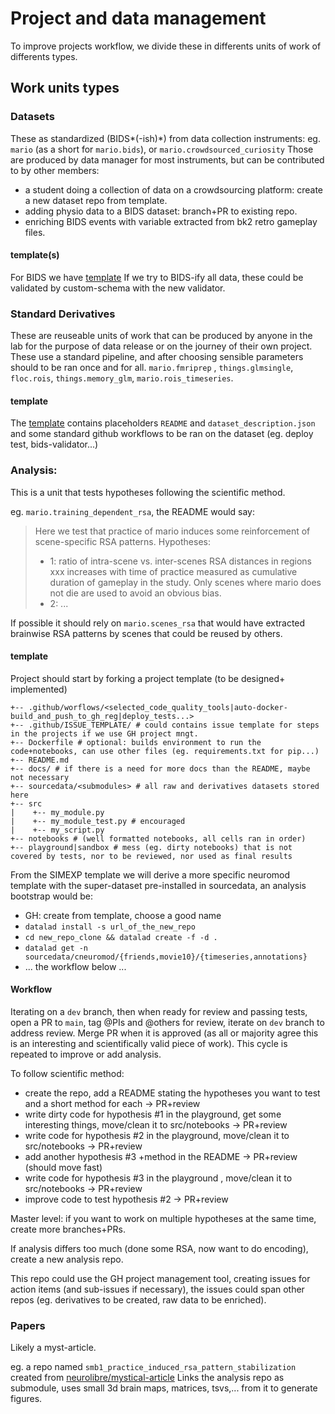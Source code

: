 # Project and data management

To improve projects workflow, we divide these in differents units of work of differents types.

## Work units types

### Datasets
These as standardized (BIDS*(-ish)*) from data collection instruments:
eg. `mario` (as a short for `mario.bids`), or `mario.crowdsourced_curiosity`
Those are produced by data manager for most instruments, but can be contributed to by other members:
- a student doing a collection of data on a crowdsourcing platform: create a new dataset repo from template.
- adding physio data to a BIDS dataset: branch+PR to existing repo.
- enriching BIDS events with variable extracted from bk2 retro gameplay files.

#### template(s)
For BIDS we have [template](https://github.com/courtois-neuromod/bids_template)
If we try to BIDS-ify all data, these could be validated by custom-schema with the new validator.

### Standard Derivatives
These are reuseable units of work that can be produced by anyone in the lab for the purpose of data release or on the journey of their own project.
These use a standard pipeline, and after choosing sensible parameters should to be ran once and for all.
`mario.fmriprep` , `things.glmsingle`, `floc.rois`, `things.memory_glm`, `mario.rois_timeseries`.


#### template

The [template](https://github.com/courtois-neuromod/derivatives_template) contains placeholders `README` and `dataset_description.json` and some standard github workflows to be ran on the dataset (eg. deploy test, bids-validator...)

### Analysis:

This is a unit that tests hypotheses following the scientific method.

eg. `mario.training_dependent_rsa`, the README would say:
> Here we test that practice of mario induces some reinforcement of scene-specific RSA patterns.
> Hypotheses:
> - 1: ratio of intra-scene vs. inter-scenes RSA distances in regions xxx increases with time of practice measured as cumulative duration of gameplay in the study. Only scenes where mario does not die are used to avoid an obvious bias.
> - 2: ...

If possible it should rely on `mario.scenes_rsa` that would have extracted brainwise RSA patterns by scenes that could be reused by others.

#### template
Project should start by forking a project template (to be designed+ implemented)

```
+-- .github/worflows/<selected_code_quality_tools|auto-docker-build_and_push_to_gh_reg|deploy_tests...>
+-- .github/ISSUE_TEMPLATE/ # could contains issue template for steps in the projects if we use GH project mngt.
+-- Dockerfile # optional: builds environment to run the code+notebooks, can use other files (eg. requirements.txt for pip...)
+-- README.md
+-- docs/ # if there is a need for more docs than the README, maybe not necessary
+-- sourcedata/<submodules> # all raw and derivatives datasets stored here
+-- src
|    +-- my_module.py
|    +-- my_module_test.py # encouraged
|    +-- my_script.py
+-- notebooks # (well formatted notebooks, all cells ran in order)
+-- playground|sandbox # mess (eg. dirty notebooks) that is not covered by tests, nor to be reviewed, nor used as final results
```

From the SIMEXP template we will derive a more specific neuromod template with the super-dataset pre-installed in sourcedata, an analysis bootstrap would be:
- GH: create from template, choose a good name
- `datalad install -s url_of_the_new_repo`
- `cd new_repo_clone && datalad create -f -d .`
- `datalad get -n sourcedata/cneuromod/{friends,movie10}/{timeseries,annotations}`
- ... the workflow below ...

#### Workflow

Iterating on a `dev` branch, then when ready for review and passing tests, open a PR to `main`, tag @PIs and @others for review, iterate on `dev` branch to address review.
Merge PR when it is approved (as all or majority agree this is an interesting and scientifically valid piece of work).
This cycle is repeated to improve or add analysis.

To follow scientific method:

- create the repo, add a README stating the hypotheses you want to test and a short method for each -> PR+review
- write dirty code for hypothesis #1 in the playground, get some interesting things, move/clean it to src/notebooks -> PR+review
- write code for hypothesis #2 in the playground, move/clean it to src/notebooks -> PR+review
- add another hypothesis #3 +method in the README -> PR+review (should move fast)
- write code for hypothesis #3 in the playground , move/clean it to src/notebooks -> PR+review
- improve code to test hypothesis #2 -> PR+review

Master level: if you want to work on multiple hypotheses at the same time, create more branches+PRs.

If analysis differs too much (done some RSA, now want to do encoding), create a new analysis repo.

This repo could use the GH project management tool, creating issues for action items (and sub-issues if necessary), the issues could span other repos (eg. derivatives to be created, raw data to be enriched).

### Papers
Likely a myst-article.

eg. a repo named `smb1_practice_induced_rsa_pattern_stabilization` created from [neurolibre/mystical-article](https://github.com/neurolibre/mystical-article)
Links the analysis repo as submodule, uses small 3d brain maps, matrices, tsvs,... from it to generate figures.
